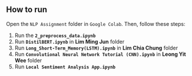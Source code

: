 ## How to run
Open the `NLP Assignment` folder in `Google Colab`. Then, follow these steps:

1. Run the **`2_preprocess_data.ipynb`**
2. Run **`DistilBERT.ipynb`** in **Lim Ming Jun** folder
3. Run **`Long_Short-Term_Memory(LSTM).ipynb`** in **Lim Chia Chung** folder
4. Run **`Convolutional Neural Network Tutorial (CNN).ipynb`** in **Leong Yit Wee** folder
5. Run **`Local Sentiment Analysis App.ipynb`**
